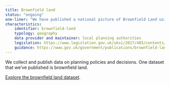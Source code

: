 ```yaml
---
title: Brownfield land
status: "ongoing"
one-liner: "We have published a national picture of Brownfield Land using the registers Local Authorities currently maintain."
characteristics:
    identifier: brownfield-land
    typology: geography
    data provider and maintainer: local planning authorities
    legislation: https://www.legislation.gov.uk/uksi/2017/403/contents/made
    guidance: https://www.gov.uk/government/publications/brownfield-land-registers-data-standard/publish-your-brownfield-land-data
---
```


We collect and publish data on planning policies and decisions. One dataset that we’ve published is brownfield land.

[Explore the brownfield land dataset](https://digital-land.github.io/dataset/brownfield-land/).
